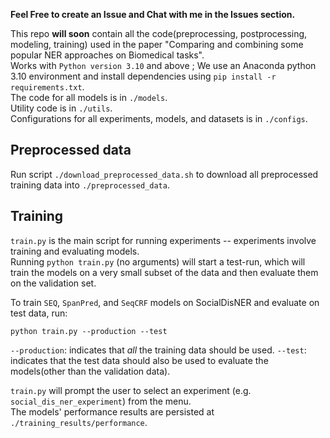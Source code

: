 **Feel Free to create an Issue and Chat with me in the Issues section.** 

This repo **will soon** contain all the code(preprocessing, postprocessing, modeling, training) used in the paper "Comparing and combining some popular NER approaches on Biomedical tasks".  
Works with `Python version 3.10` and above ; We use an Anaconda python 3.10 environment and install dependencies using `pip install -r requirements.txt`.  
The code for all models is in `./models`.  
Utility code is in `./utils`.  
Configurations for all experiments, models, and datasets is in `./configs`.  

## Preprocessed data
Run script `./download_preprocessed_data.sh` to download all preprocessed training data into `./preprocessed_data`.  

## Training
`train.py` is the main script for running experiments -- experiments involve training and evaluating models.  
Running `python train.py` (no arguments) will start a test-run, which will train the 
models on a very small subset of the data and then evaluate them on the validation set.  


To train `SEQ`, `SpanPred`, and `SeqCRF` models on SocialDisNER and evaluate on test data, run:
```
python train.py --production --test
```
`--production`: indicates that *all* the training data should be used.
`--test`: indicates that the test data should also be used to evaluate the models(other than the validation data).  

`train.py` will prompt the user to select an experiment (e.g. `social_dis_ner_experiment`) from the menu.  
The models' performance results are persisted at `./training_results/performance`.  
